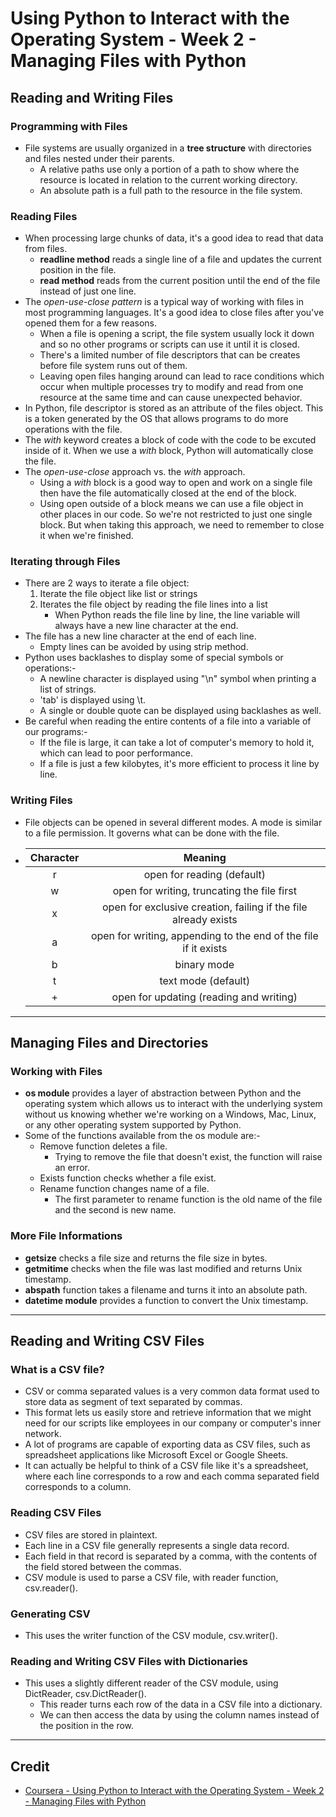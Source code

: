 # Using Python to Interact with the Operating System - Week 2 - Managing Files with Python

## Reading and Writing Files
### Programming with Files
* File systems are usually organized in a **tree structure** with directories and files nested under their parents.
  * A relative paths use only a portion of a path to show where the resource is located in relation to the current working directory.
  * An absolute path is a full path to the resource in the file system.

### Reading Files
* When processing large chunks of data, it's a good idea to read that data from files.
  * **readline method** reads a single line of a file and updates the current position in the file.
  * **read method** reads from the current position until the end of the file instead of just one line.
* The *open-use-close pattern* is a typical way of working with files in most programming languages. It's a good idea to close files after you've opened them for a few reasons.
  * When a file is opening a script, the file system usually lock it down and so no other programs or scripts can use it until it is closed.
  * There's a limited number of file descriptors that can be creates before file system runs out of them.
  * Leaving open files hanging around can lead to race conditions which occur when multiple processes try to modify and read from one resource at the same time and can cause unexpected behavior.
* In Python, file descriptor is stored as an attribute of the files object. This is a token generated by the OS that allows programs to do more operations with the file.
* The *with* keyword creates a block of code with the code to be excuted inside of it. When we use a *with* block, Python will automatically close the file.
* The *open-use-close* approach vs. the *with* approach.
  * Using a *with* block is a good way to open and work on a single file then have the file automatically closed at the end of the block.
  * Using open outside of a block means we can use a file object in other places in our code. So we're not restricted to just one single block. But when taking this approach, we need to remember to close it when we're finished.

### Iterating through Files
* There are 2 ways to iterate a file object:
  1. Iterate the file object like list or strings
  2. Iterates the file object by reading the file lines into a list
      * When Python reads the file line by line, the line variable will always have a new line character at the end.
* The file has a new line character at the end of each line.
  * Empty lines can be avoided by using strip method.
* Python uses backlashes to display some of special symbols or operations:-
  * A newline character is displayed using "\n" symbol when printing a list of strings.
  * 'tab' is displayed using \t.
  * A single or double quote can be displayed using backlashes as well.
* Be careful when reading the entire contents of a file into a variable of our programs:-
  * If the file is large, it can take a lot of computer's memory to hold it, which can lead to poor performance. 
  * If a file is just a few kilobytes, it's more efficient to process it line by line.

### Writing Files
* File objects can be opened in several different modes. A mode is similar to a file permission. It governs what can be done with the file.
* | Character | Meaning                                                         |
  | :-:       | :-:                                                             |
  | r         | open for reading (default)                                      |
  | w         | open for writing, truncating the file first                     |
  | x         | open for exclusive creation, failing if the file already exists |
  | a         | open for writing, appending to the end of the file if it exists |
  | b         | binary mode                                                     |
  | t         | text mode (default)                                             |
  | +         | open for updating (reading and writing)                         |
  
---

## Managing Files and Directories
### Working with Files
* **os module** provides a layer of abstraction between Python and the operating system which allows us to interact with the underlying system without us knowing whether we're working on a Windows, Mac, Linux, or any other operating system supported by Python.
* Some of the functions available from the os module are:-
  * Remove function deletes a file.
    * Trying to remove the file that doesn't exist, the function will raise an error.
  * Exists function checks whether a file exist.
  * Rename function changes name of a file.
    * The first parameter to rename function is the old name of the file and the second is new name.

### More File Informations
* **getsize** checks a file size and returns the file size in bytes.
* **getmitime** checks when the file was last modified and returns Unix timestamp.
* **abspath** function takes a filename and turns it into an absolute path.
* **datetime module** provides a function to convert the Unix timestamp.

---

## Reading and Writing CSV Files
### What is a CSV file?
* CSV or comma separated values is a very common data format used to store data as segment of text separated by commas.
* This format lets us easily store and retrieve information that we might need for our scripts like employees in our company or computer's inner network.
* A lot of programs are capable of exporting data as CSV files, such as spreadsheet applications like Microsoft Excel or Google Sheets. 
* It can actually be helpful to think of a CSV file like it's a spreadsheet, where each line corresponds to a row and each comma separated field corresponds to a column. 

### Reading CSV Files
* CSV files are stored in plaintext. 
* Each line in a CSV file generally represents a single data record.
* Each field in that record is separated by a comma, with the contents of the field stored between the commas.
* CSV module is used to parse a CSV file, with reader function, csv.reader().

### Generating CSV
* This uses the writer function of the CSV module, csv.writer().

### Reading and Writing CSV Files with Dictionaries
* This uses a slightly different reader of the CSV module, using DictReader, csv.DictReader().
  * This reader turns each row of the data in a CSV file into a dictionary. 
  * We can then access the data by using the column names instead of the position in the row.

---

## Credit
* [Coursera - Using Python to Interact with the Operating System - Week 2 - Managing Files with Python](https://www.coursera.org/learn/python-operating-system/home/week/2)
